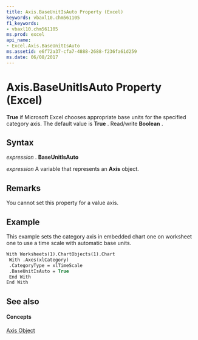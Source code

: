 ```yaml
---
title: Axis.BaseUnitIsAuto Property (Excel)
keywords: vbaxl10.chm561105
f1_keywords:
- vbaxl10.chm561105
ms.prod: excel
api_name:
- Excel.Axis.BaseUnitIsAuto
ms.assetid: e6f72a37-cfa7-4888-2688-f236fa61d259
ms.date: 06/08/2017
---
```



# Axis.BaseUnitIsAuto Property (Excel)

 **True** if Microsoft Excel chooses appropriate base units for the specified category axis. The default value is **True** . Read/write **Boolean** .


## Syntax

 _expression_ . **BaseUnitIsAuto**

 _expression_ A variable that represents an **Axis** object.


## Remarks

You cannot set this property for a value axis.


## Example

This example sets the category axis in embedded chart one on worksheet one to use a time scale with automatic base units.


```vb
With Worksheets(1).ChartObjects(1).Chart 
 With .Axes(xlCategory) 
 .CategoryType = xlTimeScale 
 .BaseUnitIsAuto = True 
 End With 
End With
```


## See also


#### Concepts


[Axis Object](axis-object-excel.md)

